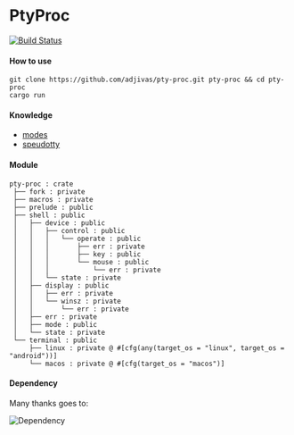 # PtyProc

[![Build Status](https://travis-ci.org/adjivas/pty-proc.svg?style=flat-square&branch=master)](https://travis-ci.org/adjivas/pty-proc)

#### How to use
```shell
git clone https://github.com/adjivas/pty-proc.git pty-proc && cd pty-proc
cargo run
```

#### Knowledge
* [modes](https://en.wikipedia.org/wiki/Computer_terminal#Modes)
* [speudotty](https://en.wikipedia.org/wiki/Pseudoterminal)

#### Module
```shell
pty-proc : crate
 ├── fork : private
 ├── macros : private
 ├── prelude : public
 ├── shell : public
 │   ├── device : public
 │   │   ├── control : public
 │   │   │   └── operate : public
 │   │   │       ├── err : private
 │   │   │       ├── key : public
 │   │   │       └── mouse : public
 │   │   │           └── err : private
 │   │   └── state : private
 │   ├── display : public
 │   │   ├── err : private
 │   │   └── winsz : private
 │   │       └── err : private
 │   ├── err : private
 │   ├── mode : public
 │   └── state : private
 └── terminal : public
     ├── linux : private @ #[cfg(any(target_os = "linux", target_os = "android"))]
     └── macos : private @ #[cfg(target_os = "macos")]
```

#### Dependency
Many thanks goes to:

![Dependency](https://adjivas.github.io/pty-proc/images/dependency.svg)
